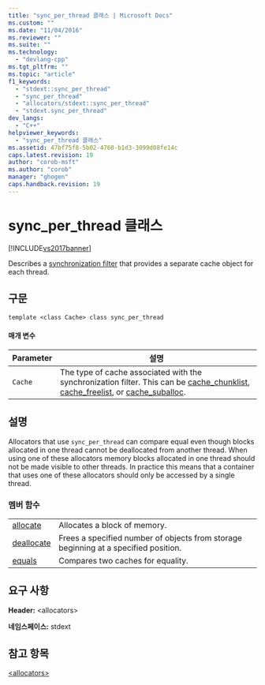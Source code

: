 ```yaml
---
title: "sync_per_thread 클래스 | Microsoft Docs"
ms.custom: ""
ms.date: "11/04/2016"
ms.reviewer: ""
ms.suite: ""
ms.technology: 
  - "devlang-cpp"
ms.tgt_pltfrm: ""
ms.topic: "article"
f1_keywords: 
  - "stdext::sync_per_thread"
  - "sync_per_thread"
  - "allocators/stdext::sync_per_thread"
  - "stdext.sync_per_thread"
dev_langs: 
  - "C++"
helpviewer_keywords: 
  - "sync_per_thread 클래스"
ms.assetid: 47bf75f8-5b02-4760-b1d3-3099d08fe14c
caps.latest.revision: 19
author: "corob-msft"
ms.author: "corob"
manager: "ghogen"
caps.handback.revision: 19
---
```

# sync_per_thread 클래스
[!INCLUDE[vs2017banner](../assembler/inline/includes/vs2017banner.md)]

Describes a [synchronization filter](../standard-library/allocators-header.md) that provides a separate cache object for each thread.  
  
## 구문  
  
```  
template <class Cache> class sync_per_thread  
```  
  
#### 매개 변수  
  
|Parameter|설명|  
|---------------|--------|  
|`Cache`|The type of cache associated with the synchronization filter.  This can be [cache\_chunklist](../standard-library/cache-chunklist-class.md), [cache\_freelist](../standard-library/cache-freelist-class.md), or [cache\_suballoc](../standard-library/cache-suballoc-class.md).|  
  
## 설명  
 Allocators that use `sync_per_thread` can compare equal even though blocks allocated in one thread cannot be deallocated from another thread.  When using one of these allocators memory blocks allocated in one thread should not be made visible to other threads.  In practice this means that a container that uses one of these allocators should only be accessed by a single thread.  
  
### 멤버 함수  
  
|||  
|-|-|  
|[allocate](../Topic/sync_per_thread::allocate.md)|Allocates a block of memory.|  
|[deallocate](../Topic/sync_per_thread::deallocate.md)|Frees a specified number of objects from storage beginning at a specified position.|  
|[equals](../Topic/sync_per_thread::equals.md)|Compares two caches for equality.|  
  
## 요구 사항  
 **Header:** \<allocators\>  
  
 **네임스페이스:** stdext  
  
## 참고 항목  
 [\<allocators\>](../standard-library/allocators-header.md)